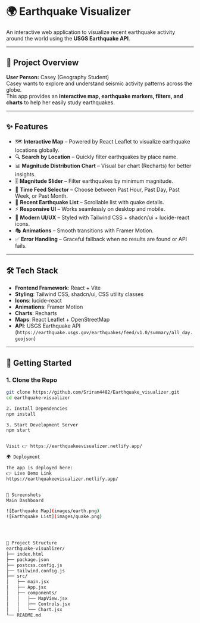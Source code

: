 
# 🌍 Earthquake Visualizer

An interactive web application to visualize recent earthquake activity around the world using the **USGS Earthquake API**.  

---

## 📖 Project Overview
**User Person:** Casey (Geography Student)  
Casey wants to explore and understand seismic activity patterns across the globe.  
This app provides an **interactive map, earthquake markers, filters, and charts** to help her easily study earthquakes.

---

## ✨ Features
- 🗺️ **Interactive Map** – Powered by React Leaflet to visualize earthquake locations globally.  
- 🔍 **Search by Location** – Quickly filter earthquakes by place name.  
- 📊 **Magnitude Distribution Chart** – Visual bar chart (Recharts) for better insights.  
- 🎚️ **Magnitude Slider** – Filter earthquakes by minimum magnitude.  
- 📅 **Time Feed Selector** – Choose between Past Hour, Past Day, Past Week, or Past Month.  
- 🧾 **Recent Earthquake List** – Scrollable list with quake details.  
- ⚡ **Responsive UI** – Works seamlessly on desktop and mobile.  
- 🎨 **Modern UI/UX** – Styled with Tailwind CSS + shadcn/ui + lucide-react icons.  
- 🎭 **Animations** – Smooth transitions with Framer Motion.  
- ✅ **Error Handling** – Graceful fallback when no results are found or API fails.

---

## 🛠️ Tech Stack
- **Frontend Framework**: React + Vite  
- **Styling**: Tailwind CSS, shadcn/ui, CSS utility classes  
- **Icons**: lucide-react  
- **Animations**: Framer Motion  
- **Charts**: Recharts  
- **Maps**: React Leaflet + OpenStreetMap  
- **API**: USGS Earthquake API (`https://earthquake.usgs.gov/earthquakes/feed/v1.0/summary/all_day.geojson`)  

---

## 🚀 Getting Started

### 1. Clone the Repo
```bash
git clone https://github.com/Sriram4482/Earthquake_visualizer.git
cd earthquake-visualizer

2. Install Dependencies
npm install

3. Start Development Server
npm start


Visit 👉 https://earthquakeevisualizer.netlify.app/

🌍 Deployment

The app is deployed here:
👉 Live Demo Link
https://earthquakeevisualizer.netlify.app/


📸 Screenshots
Main Dashboard

![Earthquake Map](images/earth.png)
![Earthquake List](images/quake.png)




📂 Project Structure
earthquake-visualizer/
├── index.html
├── package.json
├── postcss.config.js
├── tailwind.config.js
├── src/
│   ├── main.jsx
│   ├── App.jsx
│   ├── components/
│   │   ├── MapView.jsx
│   │   ├── Controls.jsx
│   │   └── Chart.jsx
└── README.md